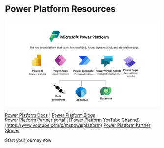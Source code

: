 # Power Platform Resources

![Power Platform](https://github.com/powerplatform-partner/.github/blob/main/profile/images/pp_image.png)

[Power Platform Docs](https://learn.microsoft.com/en-us/power-platform/) | [Power Platform Blogs](https://cloudblogs.microsoft.com/powerplatform/)  
[Power Platform Partner portal](https://powerplatformpartners.transform.microsoft.com/) | [Power Platform YouTube Channel)(https://www.youtube.com/c/mspowerplatform)
[Power Platform Partner Stories](https://powerplatformpartners.transform.microsoft.com/partner-stories)

Start your journey now
